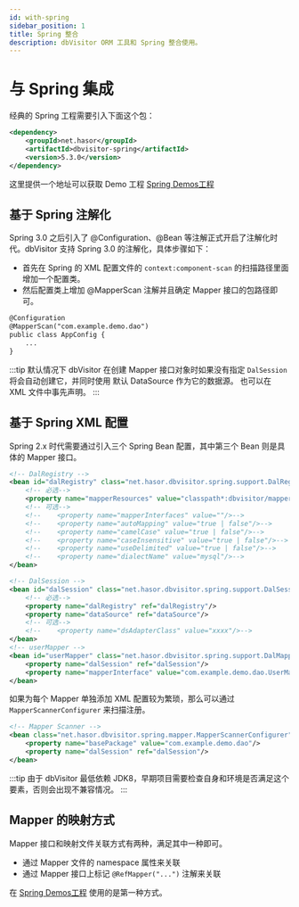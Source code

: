 ```yaml
---
id: with-spring
sidebar_position: 1
title: Spring 整合
description: dbVisitor ORM 工具和 Spring 整合使用。
---
```

# 与 Spring 集成

经典的 Spring 工程需要引入下面这个包：

```xml
<dependency>
    <groupId>net.hasor</groupId>
    <artifactId>dbvisitor-spring</artifactId>
    <version>5.3.0</version>
</dependency>
```

这里提供一个地址可以获取 Demo 工程 [Spring Demos工程](https://gitee.com/zycgit/dbvisitor/tree/main/dbvisitor-example/spring/)

## 基于 Spring 注解化

Spring 3.0 之后引入了 @Configuration、@Bean 等注解正式开启了注解化时代。dbVisitor 支持 Spring 3.0 的注解化，具体步骤如下：

- 首先在 Spring 的 XML 配置文件的 `context:component-scan` 的扫描路径里面增加一个配置类。
- 然后配置类上增加 @MapperScan 注解并且确定 Mapper 接口的包路径即可。

```xml
@Configuration
@MapperScan("com.example.demo.dao")
public class AppConfig {
    ...
}
```

:::tip
默认情况下 dbVisitor 在创建 Mapper 接口对象时如果没有指定 `DalSession` 将会自动创建它，并同时使用 默认 DataSource 作为它的数据源。
也可以在 XML 文件中事先声明。
:::

## 基于 Spring XML 配置

Spring 2.x 时代需要通过引入三个 Spring Bean 配置，其中第三个 Bean 则是具体的 Mapper 接口。

```xml
<!-- DalRegistry -->
<bean id="dalRegistry" class="net.hasor.dbvisitor.spring.support.DalRegistryBean">
    <!-- 必选-->
    <property name="mapperResources" value="classpath*:dbvisitor/mapper/*Mapper.xml"/>
    <!-- 可选-->
    <!--    <property name="mapperInterfaces" value=""/>-->
    <!--    <property name="autoMapping" value="true | false"/>-->
    <!--    <property name="camelCase" value="true | false"/>-->
    <!--    <property name="caseInsensitive" value="true | false"/>-->
    <!--    <property name="useDelimited" value="true | false"/>-->
    <!--    <property name="dialectName" value="mysql"/>-->
</bean>

<!-- DalSession -->
<bean id="dalSession" class="net.hasor.dbvisitor.spring.support.DalSessionBean">
    <!-- 必选-->
    <property name="dalRegistry" ref="dalRegistry"/>
    <property name="dataSource" ref="dataSource"/>
    <!-- 可选-->
    <!--    <property name="dsAdapterClass" value="xxxx"/>-->
</bean>
<!-- userMapper -->
<bean id="userMapper" class="net.hasor.dbvisitor.spring.support.DalMapperBean">
    <property name="dalSession" ref="dalSession"/>
    <property name="mapperInterface" value="com.example.demo.dao.UserMapper"/>
</bean>
```

如果为每个 Mapper 单独添加 XML 配置较为繁琐，那么可以通过 `MapperScannerConfigurer` 来扫描注册。

```xml
<!-- Mapper Scanner -->
<bean class="net.hasor.dbvisitor.spring.mapper.MapperScannerConfigurer">
    <property name="basePackage" value="com.example.demo.dao"/>
    <property name="dalSession" ref="dalSession"/>
</bean>
```

:::tip
由于 dbVisitor 最低依赖 JDK8，早期项目需要检查自身和环境是否满足这个要素，否则会出现不兼容情况。
:::

## Mapper 的映射方式

Mapper 接口和映射文件关联方式有两种，满足其中一种即可。

- 通过 Mapper 文件的 namespace 属性来关联
- 通过 Mapper 接口上标记 `@RefMapper("...")` 注解来关联

在 [Spring Demos工程](https://gitee.com/zycgit/dbvisitor/tree/main/dbvisitor-example/spring/) 使用的是第一种方式。

